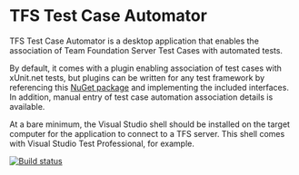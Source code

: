 TFS Test Case Automator
=======================

TFS Test Case Automator is a desktop application that enables the association of Team Foundation Server Test Cases with automated tests.

By default, it comes with a plugin enabling association of test cases with xUnit.net tests, but plugins can be written for any test framework
by referencing this [NuGet package](https://www.nuget.org/packages/TestCaseAutomator.AutomationProviders.Interfaces) and implementing the included interfaces. In addition, manual entry of test case automation association 
details is available.

At a bare minimum, the Visual Studio shell should be installed on the target computer for the application to connect to a TFS server. This shell
comes with Visual Studio Test Professional, for example.

[![Build status](https://ci.appveyor.com/api/projects/status/trbslo0vug5xkur0)](https://ci.appveyor.com/project/mthamil/tfstestcaseautomator)
